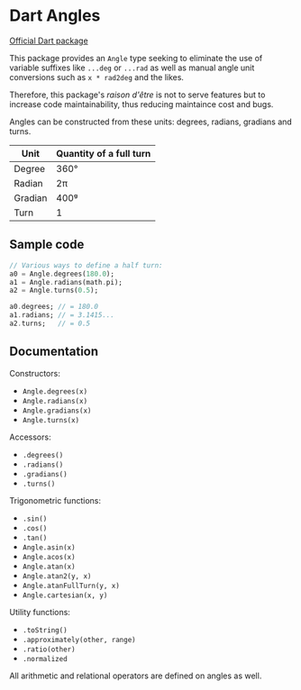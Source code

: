 # Dart Angles

[Official Dart package](https://pub.dartlang.org/packages/angles)

This package provides an `Angle` type seeking to eliminate the use of variable suffixes like `...deg` or `...rad`
as well as manual angle unit conversions such as `x * rad2deg` and the likes.

Therefore, this package's *raison d'être* is not to serve features but to increase code maintainability,
thus reducing maintaince cost and bugs.

Angles can be constructed from these units: degrees, radians, gradians and turns.

| Unit | Quantity of a full turn |
|--|--|
| Degree | 360° |
| Radian | 2π |
| Gradian | 400ᵍ |
| Turn | 1 |


## Sample code


```dart
// Various ways to define a half turn:
a0 = Angle.degrees(180.0);
a1 = Angle.radians(math.pi);
a2 = Angle.turns(0.5);

a0.degrees; // = 180.0
a1.radians; // = 3.1415...
a2.turns;   // = 0.5
```


## Documentation


Constructors:
- `Angle.degrees(x)`
- `Angle.radians(x)`
- `Angle.gradians(x)`
- `Angle.turns(x)`

Accessors:
- `.degrees()`
- `.radians()`
- `.gradians()`
- `.turns()`

Trigonometric functions:
- `.sin()`
- `.cos()`
- `.tan()`
- `Angle.asin(x)`
- `Angle.acos(x)`
- `Angle.atan(x)`
- `Angle.atan2(y, x)`
- `Angle.atanFullTurn(y, x)`
- `Angle.cartesian(x, y)`

Utility functions:
- `.toString()`
- `.approximately(other, range)`
- `.ratio(other)`
- `.normalized`

All arithmetic and relational operators are defined on angles as well.
